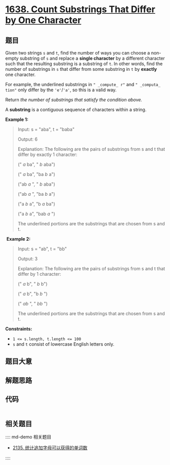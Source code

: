 # [1638. Count Substrings That Differ by One Character](https://leetcode.com/problems/count-substrings-that-differ-by-one-character/)

## 题目

Given two strings `s` and `t`, find the number of ways you can choose a non-
empty substring of `s` and replace a **single character** by a different
character such that the resulting substring is a substring of `t`. In other
words, find the number of substrings in `s` that differ from some substring in
`t` by **exactly** one character.

For example, the underlined substrings in `" _compute_ r"` and `" _computa_
tion"` only differ by the `'e'`/`'a'`, so this is a valid way.

Return _the number of substrings that satisfy the condition above._

A **substring** is a contiguous sequence of characters within a string.



**Example 1:**

> Input: s = "aba", t = "baba"
> 
> Output: 6
> 
> Explanation: The following are the pairs of substrings from s and t that differ by exactly 1 character:
> 
> (" _a_ ba", " _b_ aba")
> 
> (" _a_ ba", "ba _b_ a")
> 
> ("ab _a_ ", " _b_ aba")
> 
> ("ab _a_ ", "ba _b_ a")
> 
> ("a _b_ a", "b _a_ ba")
> 
> ("a _b_ a", "bab _a_ ")
> 
> The underlined portions are the substrings that are chosen from s and t.
> 
> 

​​ **Example 2:**

> Input: s = "ab", t = "bb"
> 
> Output: 3
> 
> Explanation: The following are the pairs of substrings from s and t that differ by 1 character:
> 
> (" _a_ b", " _b_ b")
> 
> (" _a_ b", "b _b_ ")
> 
> (" _ab_ ", " _bb_ ")
> 
> ​​​​The underlined portions are the substrings that are chosen from s and t.

**Constraints:**

  * `1 <= s.length, t.length <= 100`
  * `s` and `t` consist of lowercase English letters only.


## 题目大意

## 解题思路

## 代码

```javascript

```

## 相关题目

:::: md-demo 相关题目
- [2135. 统计追加字母可以获得的单词数](https://leetcode.com/problems/count-words-obtained-after-adding-a-letter)

::::

